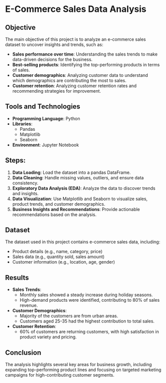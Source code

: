 # E-Commerce Sales Data Analysis

## Objective
The main objective of this project is to analyze an e-commerce sales dataset to uncover insights and trends, such as:
- **Sales performance over time**: Understanding the sales trends to make data-driven decisions for the business.
- **Best-selling products**: Identifying the top-performing products in terms of sales.
- **Customer demographics**: Analyzing customer data to understand which demographics are contributing the most to sales.
- **Customer retention**: Analyzing customer retention rates and recommending strategies for improvement.

## Tools and Technologies
- **Programming Language**: Python
- **Libraries**:
  - Pandas
  - Matplotlib
  - Seaborn
- **Environment**: Jupyter Notebook

## Steps:
1. **Data Loading**: Load the dataset into a pandas DataFrame.
2. **Data Cleaning**: Handle missing values, outliers, and ensure data consistency.
3. **Exploratory Data Analysis (EDA)**: Analyze the data to discover trends and insights.
4. **Data Visualization**: Use Matplotlib and Seaborn to visualize sales, product trends, and customer demographics.
5. **Business Insights and Recommendations**: Provide actionable recommendations based on the analysis.

## Dataset
The dataset used in this project contains e-commerce sales data, including:
- Product details (e.g., name, category, price)
- Sales data (e.g., quantity sold, sales amount)
- Customer information (e.g., location, age, gender)

## Results
- **Sales Trends**: 
  - Monthly sales showed a steady increase during holiday seasons.
  - High-demand products were identified, contributing to 80% of sales revenue.
- **Customer Demographics**:
  - Majority of the customers are from urban areas.
  - Customers aged 25-35 had the highest contribution to total sales.
- **Customer Retention**:
  - 60% of customers are returning customers, with high satisfaction in product variety and pricing.

## Conclusion
The analysis highlights several key areas for business growth, including expanding top-performing product lines and focusing on targeted marketing campaigns for high-contributing customer segments.

